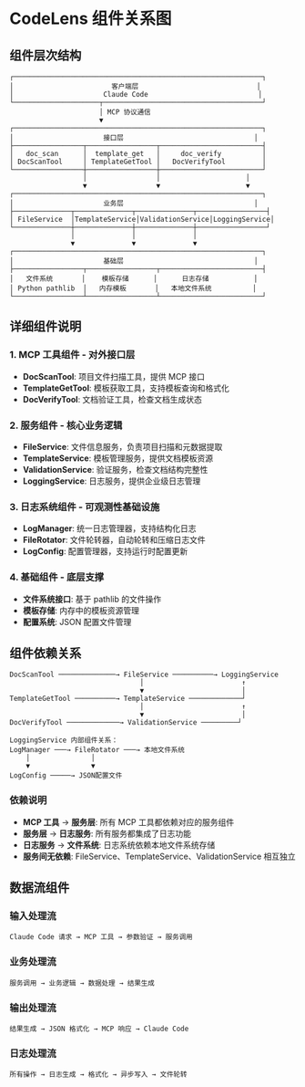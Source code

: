 
# CodeLens 组件关系图

## 组件层次结构

```
┌─────────────────────────────────────────────────────────────┐
│                        客户端层                             │
│                      Claude Code                           │
└─────────────────────┬───────────────────────────────────────┘
                      │ MCP 协议通信
                      ▼
┌─────────────────────────────────────────────────────────────┐
│                      接口层                                │
├─────────────────┬─────────────────┬─────────────────────────┤
│   doc_scan      │  template_get   │     doc_verify          │
│ DocScanTool     │ TemplateGetTool │   DocVerifyTool         │
└─────────────────┼─────────────────┼─────────────────────────┘
                  │                 │                     │
                  ▼                 ▼                     ▼
┌─────────────────────────────────────────────────────────────┐
│                      业务层                                │
├──────────────┬──────────────┬──────────────┬─────────────────┤
│ FileService  │TemplateService│ValidationService│LoggingService│
└──────────────┼──────────────┼──────────────┼─────────────────┘
               │              │              │
               ▼              ▼              ▼
┌─────────────────────────────────────────────────────────────┐
│                      基础层                                │
├─────────────────┬─────────────────┬─────────────────────────┤
│   文件系统       │    模板存储      │      日志存储           │
│ Python pathlib  │   内存模板       │   本地文件系统          │
└─────────────────┴─────────────────┴─────────────────────────┘
```

## 详细组件说明

### 1. **MCP 工具组件** - 对外接口层
- **DocScanTool**: 项目文件扫描工具，提供 MCP 接口
- **TemplateGetTool**: 模板获取工具，支持模板查询和格式化
- **DocVerifyTool**: 文档验证工具，检查文档生成状态

### 2. **服务组件** - 核心业务逻辑
- **FileService**: 文件信息服务，负责项目扫描和元数据提取
- **TemplateService**: 模板管理服务，提供文档模板资源
- **ValidationService**: 验证服务，检查文档结构完整性
- **LoggingService**: 日志服务，提供企业级日志管理

### 3. **日志系统组件** - 可观测性基础设施
- **LogManager**: 统一日志管理器，支持结构化日志
- **FileRotator**: 文件轮转器，自动轮转和压缩日志文件
- **LogConfig**: 配置管理器，支持运行时配置更新

### 4. **基础组件** - 底层支撑
- **文件系统接口**: 基于 pathlib 的文件操作
- **模板存储**: 内存中的模板资源管理
- **配置系统**: JSON 配置文件管理

## 组件依赖关系

```
DocScanTool ──────────────→ FileService ──────────→ LoggingService
                                │                        ↑
                                ▼                        │
TemplateGetTool ──────────→ TemplateService ─────────────┘
                                │                        ↑
                                ▼                        │
DocVerifyTool ─────────────→ ValidationService ─────────┘

LoggingService 内部组件关系：
LogManager ───→ FileRotator ───→ 本地文件系统
    │               │
    ▼               ▼
LogConfig ─────→ JSON配置文件
```

### 依赖说明
- **MCP 工具** → **服务层**: 所有 MCP 工具都依赖对应的服务组件
- **服务层** → **日志服务**: 所有服务都集成了日志功能
- **日志服务** → **文件系统**: 日志系统依赖本地文件系统存储
- **服务间无依赖**: FileService、TemplateService、ValidationService 相互独立

## 数据流组件

### 输入处理流
```
Claude Code 请求 → MCP 工具 → 参数验证 → 服务调用
```

### 业务处理流  
```
服务调用 → 业务逻辑 → 数据处理 → 结果生成
```

### 输出处理流
```
结果生成 → JSON 格式化 → MCP 响应 → Claude Code
```

### 日志处理流
```
所有操作 → 日志生成 → 格式化 → 异步写入 → 文件轮转
```
